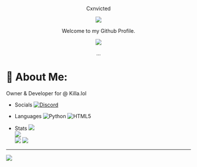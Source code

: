<p align="center">
 Cxnvicted
<p align="center">
<img src="https://media.discordapp.net/attachments/813341662545313832/813343404507267092/pokemon_pixel.gif">
<p align="center">
    Welcome to my Github Profile.
<p align="center">  
    <p align="center">
  <img src="https://api.discord-status.me/1075114795935744151"/>
</p>
<p align="center">
...

# 💫 About Me:
Owner & Developer for @ Killa.lol

- Socials
[![Discord](https://img.shields.io/badge/Discord-%237289DA.svg?logo=discord&logoColor=white)](https://discord.gg/jDWJQJkTJC) 

-  Languages
![Python](https://img.shields.io/badge/python-3670A0?style=flat&logo=python&logoColor=ffdd54) ![HTML5](https://img.shields.io/badge/html5-%23E34F26.svg?style=flat&logo=html5&logoColor=white)
- Stats
![](https://github-readme-stats.vercel.app/api?username=Cxnvicted&theme=dark&hide_border=false&include_all_commits=true&count_private=false)<br/>
![](https://github-readme-streak-stats.herokuapp.com/?user=Cxnvicted&theme=dark&hide_border=false)<br/>
![](https://github-readme-stats.vercel.app/api/top-langs/?username=Cxnvicted&theme=dark&hide_border=false&include_all_commits=true&count_private=false&layout=compact)
![](https://github-profile-trophy.vercel.app/?username=Cxnvicted&theme=dracula&no-frame=false&no-bg=true&margin-w=4)

---
[![](https://visitcount.itsvg.in/api?id=Cxnvicted&icon=7&color=12)](https://visitcount.itsvg.in)
